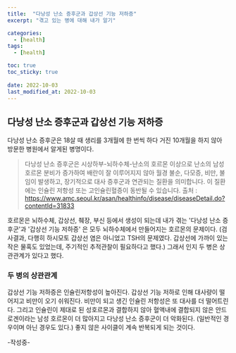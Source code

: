 ```yaml
---
title:  "다낭성 난소 증후군과 갑상선 기능 저하증"
excerpt: "겪고 있는 병에 대해 내가 알기"

categories:
  - [health]
tags:
  - [health]

toc: true
toc_sticky: true
 
date: 2022-10-03
last_modified_at: 2022-10-03
---
```



## 다낭성 난소 증후군과 갑상선 기능 저하증

 다낭성 난소 증후군은 18살 때 생리를 3개월에 한 번씩 하다 거진 10개월을 하지 않아 방문한 병원에서 알게된 병명이다. 


  > 다낭성 난소 증후군은 시상하부-뇌하수체-난소의 호르몬 이상으로 난소의 남성 호르몬 분비가 증가하여 배란이 잘 이루어지지 않아 월경 불순, 다모증, 비만, 불임이 발생하고, 장기적으로 대사 증후군과 
    연관되는 질환을 의미합니다. 이 질환에는 인슐린 저항성 또는 고인슐린혈증이 동반될 수 있습니다. 
    출처 : https://www.amc.seoul.kr/asan/healthinfo/disease/diseaseDetail.do?contentId=31833


 호르몬은 뇌하수체, 갑상선, 췌장, 부신 등에서 생성이 되는데 내가 겪는 '다낭성 난소 증후군'과  '갑상선 기능 저하증' 은 모두 뇌하수체에서 만들어지는 호르몬의 문제이다.  (검사결과, 다행히 하시모토 갑상선 염은 아니었고 TSH의 문제였다. 갑상선에 가까이 있는 작은 물혹도 있었는데, 주기적인 추적관찰이 필요하다고 했다.) 그래서 인지 두 병은 상관관계가 있다고 했다. 

### 두 병의 상관관계
 갑상선 기능 저하증은 인슐린저항성이 높아진다. 갑상선 기능 저하로 인해 대사량이 떨어지고 비만이 오기 쉬워진다. 비만이 되고 생긴 인슐린 저항성은 또 대사를 더 떨어트린다. 그리고 인슐린이 제대로 된 성호르몬과 결합하지 않아 혈액내에 결합되지 않은 안드로겐이라는 남성 호르몬이 더 많아지고 다낭성 난소 증후군이 더 악화된다. (일반적인 경우이며 아닌 경우도 있다.)    좋지 않은 사이클이 계속 반복되게 되는 것이다.

 -작성중-


